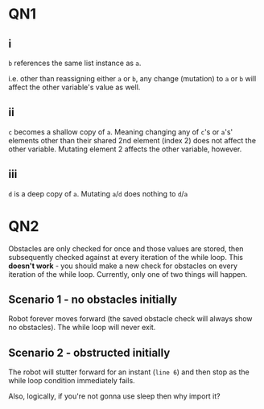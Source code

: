 # QN1
## i
`b` references the same list instance as `a`.

i.e. other than reassigning either `a` or `b`, any change (mutation) to `a` or `b` will affect the other variable's value as well.

## ii
`c` becomes a shallow copy of `a`. Meaning changing any of `c`'s or `a`'s' elements other than their shared 2nd element (index 2) does not affect the other variable. Mutating element 2 affects the other variable, however.

## iii
`d` is a deep copy of `a`. Mutating `a`/`d` does nothing to `d`/`a`

# QN2
Obstacles are only checked for once and those values are stored, then subsequently checked against at every iteration of the while loop.
This **doesn't work** - you should make a new check for obstacles on every iteration of the while loop. Currently, only one of two things will happen.

## Scenario 1 -  no obstacles initially
Robot forever moves forward (the saved obstacle check will always show no obstacles). The while loop will never exit.

## Scenario 2 - obstructed initially
The robot will stutter forward for an instant (`line 6`) and then stop as the while loop condition immediately fails.

Also, logically, if you're not gonna use sleep then why import it?
